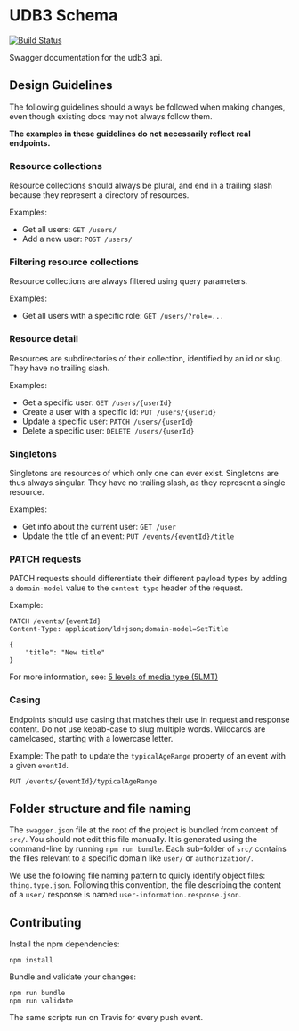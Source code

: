 # UDB3 Schema

[![Build Status](https://travis-ci.org/cultuurnet/udb3-schema.svg?branch=master)](https://travis-ci.org/cultuurnet/udb3-schema)

Swagger documentation for the udb3 api.

## Design Guidelines

The following guidelines should always be followed when making changes, even though existing docs may not always follow them.

**The examples in these guidelines do not necessarily reflect real endpoints.**

### Resource collections

Resource collections should always be plural, and end in a trailing slash because they represent a directory of resources.

Examples:
- Get all users: `GET /users/`
- Add a new user: `POST /users/`

### Filtering resource collections

Resource collections are always filtered using query parameters.

Examples:
- Get all users with a specific role: `GET /users/?role=...`

### Resource detail

Resources are subdirectories of their collection, identified by an id or slug.
They have no trailing slash.

Examples:
- Get a specific user: `GET /users/{userId}`
- Create a user with a specific id: `PUT /users/{userId}`
- Update a specific user: `PATCH /users/{userId}`
- Delete a specific user: `DELETE /users/{userId}`

### Singletons

Singletons are resources of which only one can ever exist. Singletons are thus always singular.
They have no trailing slash, as they represent a single resource.

Examples:
- Get info about the current user: `GET /user`
- Update the title of an event: `PUT /events/{eventId}/title`

### PATCH requests

PATCH requests should differentiate their different payload types by adding a `domain-model` value to the `content-type` header of the request.

Example:

    PATCH /events/{eventId}
    Content-Type: application/ld+json;domain-model=SetTitle
    
    {
        "title": "New title"
    }
    
For more information, see: [5 levels of media type (5LMT)](http://byterot.blogspot.be/2012/12/5-levels-of-media-type-rest-csds.html)

### Casing

Endpoints should use casing that matches their use in request and response content. Do not use kebab-case to slug multiple words. Wildcards are camelcased, starting with a lowercase letter.

Example: The path to update the `typicalAgeRange` property of an event with a given `eventId`.

    PUT /events/{eventId}/typicalAgeRange

## Folder structure and file naming

The `swagger.json` file at the root of the project is bundled from content of `src/`. You should not edit this file manually. It is generated using the command-line by running `npm run bundle`. Each sub-folder of `src/` contains the files relevant to a specific domain like `user/` or `authorization/`.

We use the following file naming pattern to quicly identify object files: `thing.type.json`. Following this convention, the file describing the content of a `user/` response is named `user-information.response.json`.

## Contributing

Install the npm dependencies:

    npm install
    
Bundle and validate your changes:

    npm run bundle
    npm run validate
    
 The same scripts run on Travis for every push event.

